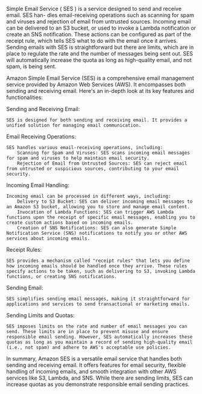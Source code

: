 Simple Email Service ( SES ) is a service designed to send and receive email. SES han-
dles email-receiving operations such as scanning for spam and viruses and rejection of
email from untrusted sources. Incoming email can be delivered to an S3 bucket, or
used to invoke a Lambda notification or create an SNS notification. These actions can
be configured as part of the receipt rule, which tells SES what to do with the email
once it arrives.
Sending emails with SES is straightforward but there are limits, which are in place
to regulate the rate and the number of messages being sent out. SES will automatically
increase the quota as long as high-quality email, and not spam, is being sent.


Amazon Simple Email Service (SES) is a comprehensive email management service provided by Amazon Web Services (AWS). It encompasses both sending and receiving email. Here's an in-depth look at its key features and functionalities:

Sending and Receiving Email:

    SES is designed for both sending and receiving email. It provides a unified solution for managing email communication.

Email Receiving Operations:

    SES handles various email-receiving operations, including:
        Scanning for Spam and Viruses: SES scans incoming email messages for spam and viruses to help maintain email security.
        Rejection of Email from Untrusted Sources: SES can reject email from untrusted or suspicious sources, contributing to your email security.

Incoming Email Handling:

    Incoming email can be processed in different ways, including:
        Delivery to S3 Bucket: SES can deliver incoming email messages to an Amazon S3 bucket, allowing you to store and manage email content.
        Invocation of Lambda Functions: SES can trigger AWS Lambda functions upon the receipt of specific email messages, enabling you to create custom actions based on incoming emails.
        Creation of SNS Notifications: SES can also generate Simple Notification Service (SNS) notifications to notify you or other AWS services about incoming emails.

Receipt Rules:

    SES provides a mechanism called "receipt rules" that lets you define how incoming emails should be handled once they arrive. These rules specify actions to be taken, such as delivering to S3, invoking Lambda functions, or creating SNS notifications.

Sending Email:

    SES simplifies sending email messages, making it straightforward for applications and services to send transactional or marketing emails.

Sending Limits and Quotas:

    SES imposes limits on the rate and number of email messages you can send. These limits are in place to prevent misuse and ensure responsible email sending. However, SES automatically increases these quotas as long as you maintain a record of sending high-quality email (i.e., not spam) and adhere to AWS's acceptable use policies.

In summary, Amazon SES is a versatile email service that handles both sending and receiving email. It offers features for email security, flexible handling of incoming emails, and smooth integration with other AWS services like S3, Lambda, and SNS. While there are sending limits, SES can increase quotas as you demonstrate responsible email sending practices.